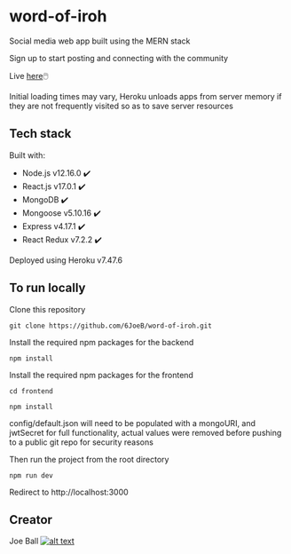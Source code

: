 # word-of-iroh 

Social media web app built using the MERN stack

Sign up to start posting and connecting with the community

Live [here](http://wordofiroh.herokuapp.com)🖱️

Initial loading times may vary, Heroku unloads apps from server memory if they are not frequently visited so as to save server resources

## Tech stack

Built with:

- Node.js v12.16.0 ✔️
- React.js v17.0.1 ✔️
- MongoDB ✔️
- Mongoose v5.10.16 ✔️
- Express v4.17.1 ✔️
- React Redux v7.2.2 ✔️

Deployed using Heroku v7.47.6

## To run locally

Clone this repository
```
git clone https://github.com/6JoeB/word-of-iroh.git
```

Install the required npm packages for the backend
```
npm install
```

Install the required npm packages for the frontend
```
cd frontend
```
```
npm install
```
config/default.json will need to be populated with a mongoURI, and jwtSecret for full functionality, actual values were removed before pushing to a public git repo for security reasons

Then run the project from the root directory
```
npm run dev
```

Redirect to http://localhost:3000

## Creator

Joe Ball [![alt text][1.1]][1]

[1.1]: http://i.imgur.com/9I6NRUm.png
[1]: http://www.github.com/6joeb
